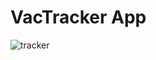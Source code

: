 # VacTracker App

![tracker](https://user-images.githubusercontent.com/96060471/214566054-e77b60dd-94cd-4d2c-afae-74e9aea2afbd.gif)
